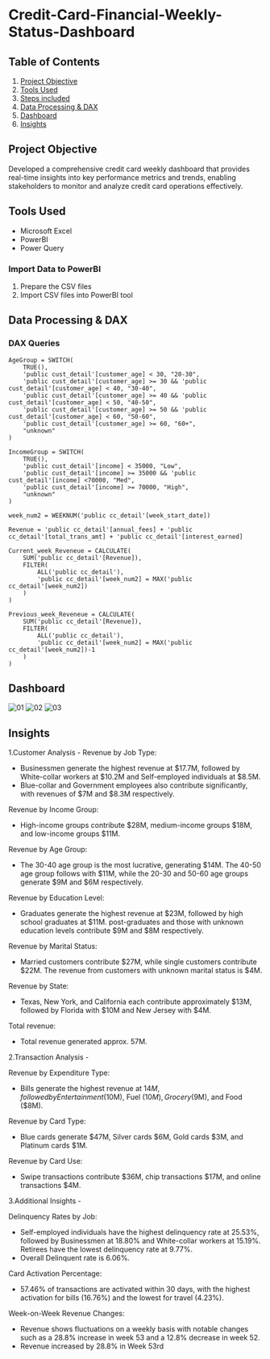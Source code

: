 # Credit-Card-Financial-Weekly-Status-Dashboard

## Table of Contents
1. [Project Objective](#project-objective)
2. [Tools Used](#tools-used)
3. [Steps included](#steps-included)
4. [Data Processing & DAX](#data-processing--dax)
5. [Dashboard](#dashboard)
6. [Insights](#dashboard)


## Project Objective
Developed a comprehensive credit card weekly dashboard that provides real-time insights into key performance metrics and trends, enabling stakeholders to monitor and analyze credit card operations effectively.


## Tools Used 
- Microsoft Excel
- PowerBI
- Power Query


### Import Data to PowerBI 
1. Prepare the CSV files
3. Import CSV files into PowerBI tool


## Data Processing & DAX
### DAX Queries

```dax
AgeGroup = SWITCH(
    TRUE(),
    'public cust_detail'[customer_age] < 30, "20-30",
    'public cust_detail'[customer_age] >= 30 && 'public cust_detail'[customer_age] < 40, "30-40",
    'public cust_detail'[customer_age] >= 40 && 'public cust_detail'[customer_age] < 50, "40-50",
    'public cust_detail'[customer_age] >= 50 && 'public cust_detail'[customer_age] < 60, "50-60",
    'public cust_detail'[customer_age] >= 60, "60+",
    "unknown"
)

IncomeGroup = SWITCH(
    TRUE(),
    'public cust_detail'[income] < 35000, "Low",
    'public cust_detail'[income] >= 35000 && 'public cust_detail'[income] <70000, "Med",
    'public cust_detail'[income] >= 70000, "High",
    "unknown"
)

week_num2 = WEEKNUM('public cc_detail'[week_start_date])

Revenue = 'public cc_detail'[annual_fees] + 'public cc_detail'[total_trans_amt] + 'public cc_detail'[interest_earned]

Current_week_Reveneue = CALCULATE(
    SUM('public cc_detail'[Revenue]),
    FILTER(
        ALL('public cc_detail'),
        'public cc_detail'[week_num2] = MAX('public cc_detail'[week_num2])
    )
)

Previous_week_Reveneue = CALCULATE(
    SUM('public cc_detail'[Revenue]),
    FILTER(
        ALL('public cc_detail'),
        'public cc_detail'[week_num2] = MAX('public cc_detail'[week_num2])-1
    )
)
```

## Dashboard

![01](https://github.com/user-attachments/assets/6214f146-fbc3-4173-ac30-e416bff1152b)
![02](https://github.com/user-attachments/assets/8872fd40-8b1e-40f9-9715-3c33496ed243)
![03](https://github.com/user-attachments/assets/294a6fe8-3a2e-4c52-90f2-1ca7314eff94)
## Insights 

1.Customer Analysis -
Revenue by Job Type:
- Businessmen generate the highest revenue at $17.7M, followed by White-collar workers at $10.2M and Self-employed individuals at $8.5M.
- Blue-collar and Government employees also contribute significantly, with revenues of $7M and $8.3M respectively.

Revenue by Income Group:
- High-income groups contribute $28M, medium-income groups $18M, and low-income groups $11M.

Revenue by Age Group:
- The 30-40 age group is the most lucrative, generating $14M. The 40-50 age group follows with $11M, while the 20-30 and 50-60 age groups generate $9M and $6M respectively.

Revenue by Education Level:
- Graduates generate the highest revenue at $23M, followed by high school graduates at $11M. post-graduates and those with unknown education levels contribute $9M and $8M respectively.

Revenue by Marital Status:
- Married customers contribute $27M, while single customers contribute $22M. The revenue from customers with unknown marital status is $4M.

Revenue by State:
- Texas, New York, and California each contribute approximately $13M, followed by Florida with $10M and New Jersey with $4M.

Total revenue:
- Total revenue generated approx. 57M.

2.Transaction Analysis -

Revenue by Expenditure Type:
- Bills generate the highest revenue at $14M, followed by Entertainment ($10M), Fuel ($10M), Grocery ($9M), and Food ($8M).

Revenue by Card Type:
- Blue cards generate $47M, Silver cards $6M, Gold cards $3M, and Platinum cards $1M.

Revenue by Card Use:
- Swipe transactions contribute $36M, chip transactions $17M, and online transactions $4M.

3.Additional Insights -

Delinquency Rates by Job:
- Self-employed individuals have the highest delinquency rate at 25.53%, followed by Businessmen at 18.80% and White-collar workers at 15.19%. Retirees have the 
  lowest delinquency rate at 9.77%.
- Overall Delinquent rate is 6.06%.

Card Activation Percentage:
- 57.46% of transactions are activated within 30 days, with the highest activation for bills (16.76%) and the lowest for travel (4.23%).

Week-on-Week Revenue Changes:
- Revenue shows fluctuations on a weekly basis with notable changes such as a 28.8% increase in week 53 and a 12.8% decrease in week 52.
- Revenue increased by 28.8% in Week 53rd






















